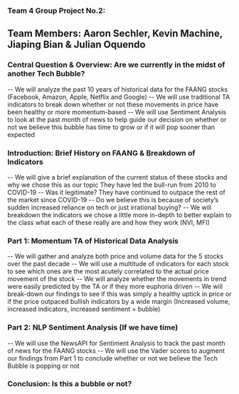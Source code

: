 ### Team 4 Group Project No.2: 

## Team Members: Aaron Sechler, Kevin Machine, Jiaping Bian & Julian Oquendo

### Central Question & Overview: Are we currently in the midst of another Tech Bubble? 

-- We will analyze the past 10 years of historical data for the FAANG stocks (Facebook, Amazon, Apple, Netflix and Google) 
-- We will use traditional TA indicators to break down whether or not these movements in price have been healthy or more momentum-based
-- We will use Sentiment Analysis to look at the past month of news to help guide our decision on whether or not we believe this bubble has time to grow or if it will pop sooner than expected

### Introduction: Brief History on FAANG & Breakdown of Indicators

-- We will give a brief explanation of the current status of these stocks and why we chose this as our topic
They have led the bull-run from 2010 to COVID-19 -- Was it legitimate?
They have continued to outpace the rest of the market since COVID-19 -- Do we believe this is because of society’s sudden increased reliance on tech or just irrational buying?
-- We will breakdown the indicators we chose a little more in-depth to better explain to the class what each of these really are and how they work (NVI, MFI)

### Part 1: Momentum TA of Historical Data Analysis

-- We will gather and analyze both price and volume data for the 5 stocks over the past decade
-- We will use a multitude of indicators for each stock to see which ones are the most acutely correlated to the actual price movement of the stock
-- We will analyze whether the movements in trend were easily predicted by the TA or if they more euphoria driven
-- We will break-down our findings to see if this was simply a healthy uptick in price or if the price outpaced bullish indicators by a wide margin (Increased volume, increased indicators, increased sentiment = bubble)

### Part 2: NLP Sentiment Analysis (If we have time)

-- We will use the NewsAPI for Sentiment Analysis to track the past month of news for the FAANG stocks
-- We will use the Vader scores to augment our findings from Part 1 to conclude whether or not we believe the Tech Bubble is popping or not

### Conclusion: Is this a bubble or not?


